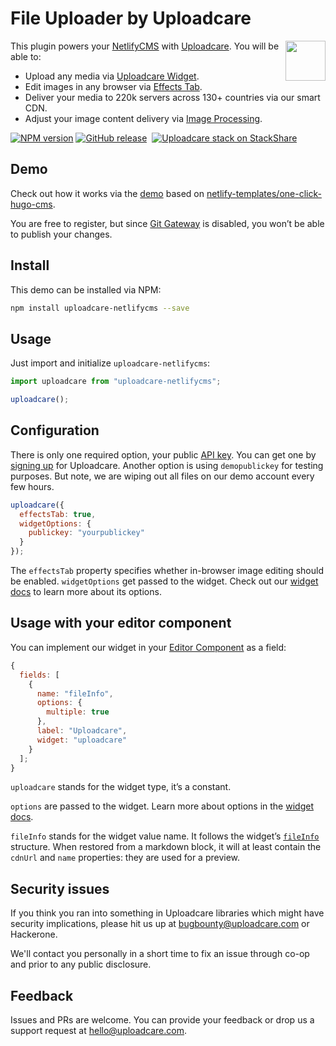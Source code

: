 # File Uploader by Uploadcare

<a href="https://uploadcare.com/?utm_source=github&utm_campaign=uploadcare-netlifycms">
  <img align="right" width="64" height="64"
    src="https://ucarecdn.com/2f4864b7-ed0e-4411-965b-8148623aa680/uploadcare-logo-mark.svg"
    alt="">
</a>

This plugin powers your [NetlifyCMS][netlify-cms] with [Uploadcare][uc-home].
You will be able to:

* Upload any media via [Uploadcare Widget][uc-feature-widget].
* Edit images in any browser via [Effects Tab][uc-feature-fxtab].
* Deliver your media to 220k servers across 130+ countries via our smart CDN.
* Adjust your image content delivery via
  [Image Processing][uc-feature-image-processing].

[![NPM version][npm-img]][npm-url]
[![GitHub release][badge-release-img]][badge-release-url]&nbsp;
[![Uploadcare stack on StackShare][badge-stack-img]][badge-stack-url]

## Demo

Check out how it works via the [demo][demo] based on
[netlify-templates/one-click-hugo-cms][one-click-hugo-cms].

You are free to register, but since [Git Gateway][git-gateway] is disabled, you
won’t be able to publish your changes.

## Install

This demo can be installed via NPM:

```bash
npm install uploadcare-netlifycms --save
```

## Usage

Just import and initialize `uploadcare-netlifycms`:

```javascript
import uploadcare from "uploadcare-netlifycms";

uploadcare();
```

## Configuration

There is only one required option, your public [API key][uc-keys]. You can
get one by [signing up][uc-signup] for Uploadcare. Another option is using
`demopublickey` for testing purposes. But note, we are wiping out all files on
our demo account every few hours.

```javascript
uploadcare({
  effectsTab: true,
  widgetOptions: {
    publickey: "yourpublickey"
  }
});
```

The `effectsTab` property specifies whether in-browser image editing should be
enabled. `widgetOptions` get passed to the widget. Check out our
[widget docs][widget-options] to learn more about its options.

## Usage with your editor component

You can implement our widget in your [Editor Component][editor-comp] as a field:

```javascript
{
  fields: [
    {
      name: "fileInfo",
      options: {
        multiple: true
      },
      label: "Uploadcare",
      widget: "uploadcare"
    }
  ];
}
```

`uploadcare` stands for the widget type, it’s a constant.

`options` are passed to the widget. Learn more about options in the
[widget docs][widget-options].

`fileInfo` stands for the widget value name. It follows the widget’s
[`fileInfo`][file-info] structure. When restored from a markdown block, it
will at least contain the `cdnUrl` and `name` properties: they are used for
a preview.

## Security issues

If you think you ran into something in Uploadcare libraries which might have
security implications, please hit us up at [bugbounty@uploadcare.com][uc-email-bounty]
or Hackerone.

We'll contact you personally in a short time to fix an issue through co-op and
prior to any public disclosure.

## Feedback

Issues and PRs are welcome. You can provide your feedback or drop us a support
request at [hello@uploadcare.com][uc-email-hello].

[netlify-cms]: https://www.netlifycms.org/
[uc-home]: https://uploadcare.com
[uc-feature-widget]: https://uploadcare.com/features/widget/
[uc-feature-fxtab]: https://uploadcare.com/features/effects_tab/
[uc-feature-image-processing]: https://uploadcare.com/features/image_processing/
[demo]: https://uploadcare-demo.netlify.com/admin/#/
[one-click-hugo-cms]: https://github.com/netlify-templates/one-click-hugo-cms
[uc-keys]: https://uploadcare.com/docs/keys/#keys
[uc-signup]: https://uploadcare.com/accounts/signup/
[widget-options]: https://uploadcare.com/docs/uploads/widget/config/#options
[editor-comp]: https://www.netlifycms.org/docs/custom-widgets/#registereditorcomponent
[badge-stack-img]: https://img.shields.io/badge/tech-stack-0690fa.svg?style=flat
[badge-stack-url]: https://stackshare.io/uploadcare/stacks/
[badge-release-img]: https://img.shields.io/github/release/uploadcare/uploadcare-netlifycms.svg
[badge-release-url]: https://github.com/uploadcare/uploadcare-netlifycms/releases
[git-gateway]: https://www.netlify.com/docs/git-gateway/
[npm-img]: http://img.shields.io/npm/v/uploadcare-netlifycms.svg
[npm-url]: https://www.npmjs.org/package/uploadcare-netlifycms
[file-info]: https://uploadcare.com/docs/api_reference/javascript/files_uploads/#file-info
[uc-feedback]: mailto:hello@uploadcare.com
[uc-email-bounty]: mailto:bugbounty@uploadcare.com
[uc-email-hello]: mailto:hello@uploadcare.com
